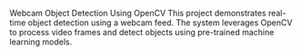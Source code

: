 Webcam Object Detection Using OpenCV
This project demonstrates real-time object detection using a webcam feed. The system leverages OpenCV to process video frames and detect objects using pre-trained machine learning models.
